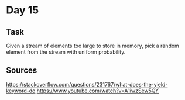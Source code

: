 # Day 15
## Task
Given a stream of elements too large to store in memory, pick a random element from the stream with uniform probability.

## Sources
https://stackoverflow.com/questions/231767/what-does-the-yield-keyword-do
https://www.youtube.com/watch?v=A1iwzSew5QY